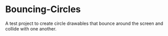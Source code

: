 # Bouncing-Circles
A test project to create circle drawables that bounce around the screen and collide with one another.
